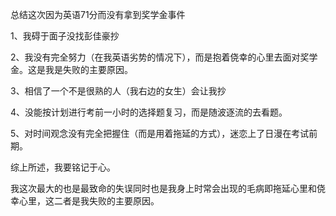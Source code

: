 总结这次因为英语71分而没有拿到奖学金事件

1、我碍于面子没找彭佳豪抄

2、我没有完全努力（在我英语劣势的情况下），而是抱着侥幸的心里去面对奖学金。这是我是失败的主要原因。

3、相信了一个不是很熟的人（我右边的女生）会让我抄

4、没能按计划进行考前一小时的选择题复习，而是随波逐流的去看题。

5、对时间观念没有完全把握住（而是用着拖延的方式），迷恋上了日漫在考试前期。

  

  

综上所述，我要铭记于心。

我这次最大的也是最致命的失误同时也是我身上时常会出现的毛病即拖延心里和侥幸心里，这二者是我失败的主要原因。